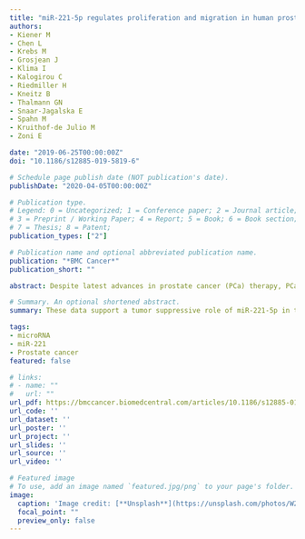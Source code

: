 ```yaml
---
title: "miR-221-5p regulates proliferation and migration in human prostate cancer cells and reduces tumor growth in vivo"
authors:
- Kiener M
- Chen L
- Krebs M
- Grosjean J
- Klima I
- Kalogirou C
- Riedmiller H
- Kneitz B
- Thalmann GN
- Snaar-Jagalska E
- Spahn M
- Kruithof-de Julio M
- Zoni E

date: "2019-06-25T00:00:00Z"
doi: "10.1186/s12885-019-5819-6"

# Schedule page publish date (NOT publication's date).
publishDate: "2020-04-05T00:00:00Z"

# Publication type.
# Legend: 0 = Uncategorized; 1 = Conference paper; 2 = Journal article;
# 3 = Preprint / Working Paper; 4 = Report; 5 = Book; 6 = Book section;
# 7 = Thesis; 8 = Patent;
publication_types: ["2"]

# Publication name and optional abbreviated publication name.
publication: "*BMC Cancer*"
publication_short: ""

abstract: Despite latest advances in prostate cancer (PCa) therapy, PCa remains the third-leading cause of cancer-related death in European men. Dysregulation of microRNAs (miRNAs), small non-coding RNA molecules with gene expression regulatory function, has been reported in all types of epithelial and haematological cancers. In particular, miR-221-5p alterations have been reported in PCa. **METHODS:** miRNA expression data was retrieved from a comprehensive publicly available dataset of 218 PCa patients (GSE21036) and miR-221-5p expression levels were analysed. The functional role of miR-221-5p was characterised in androgen- dependent and androgen- independent PCa cell line models (C4-2 and PC-3M-Pro4 cells) by miR-221-5p overexpression and knock-down experiments. The metastatic potential of highly aggressive PC-3M-Pro4 cells overexpressing miR-221-5p was determined by studying extravasation in a zebrafish model. Finally, the effect of miR-221-5p overexpression on the growth of PC-3M-Pro4luc2 cells in vivo was studied by orthotopic implantation in male Balb/cByJ nude mice and assessment of tumor growth. **RESULTS:** Analysis of microRNA expression dataset for human primary and metastatic PCa samples and control normal adjacent benign prostate revealed miR-221-5p to be significantly downregulated in PCa compared to normal prostate tissue and in metastasis compared to primary PCa. Our in vitro data suggest that miR-221-5p overexpression reduced PCa cell proliferation and colony formation. Furthermore, miR-221-5p overexpression dramatically reduced migration of PCa cells, which was associated with differential expression of selected EMT markers. The functional changes of miR-221-5p overexpression were reversible by the loss of miR-221-5p levels, indicating that the tumor suppressive effects were specific to miR-221-5p. Additionally, miR-221-5p overexpression significantly reduced PC-3M-Pro4 cell extravasation and metastasis formation in a zebrafish model and decreased tumor burden in an orthotopic mouse model of PCa. **CONCLUSIONS:** Together these data strongly support a tumor suppressive role of miR-221-5p in the context of PCa and its potential as therapeutic target.

# Summary. An optional shortened abstract.
summary: These data support a tumor suppressive role of miR-221-5p in the context of PCa and its potential as therapeutic target.

tags:
- microRNA
- miR-221
- Prostate cancer
featured: false

# links:
# - name: ""
#   url: ""
url_pdf: https://bmccancer.biomedcentral.com/articles/10.1186/s12885-019-5819-6
url_code: ''
url_dataset: ''
url_poster: ''
url_project: ''
url_slides: ''
url_source: ''
url_video: ''

# Featured image
# To use, add an image named `featured.jpg/png` to your page's folder. 
image:
  caption: 'Image credit: [**Unsplash**](https://unsplash.com/photos/W2OVh2w2Kpo)'
  focal_point: ""
  preview_only: false
---
```


